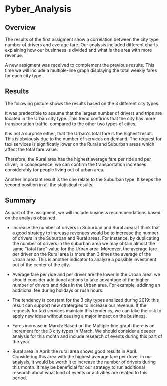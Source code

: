 # Pyber_Analysis

## Overview

The results of the first assigment show a correlation between the city type, number of drivers and average fare. Our analysis included different charts explaining how our businness is divided and what is the area with more revenue. 

A new assigment was received to complement the previous results. This time we will include a multiple-line graph displaying the total weekly fares for each city type. 

## Results

The following picture shows the results based on the 3 different city types.

It was predectible to assume that the largest number of drivers and trips are located in the Urban city type. This trend confirms that the city has more transportation traffic, compared to the other two types of cities. 

It is not a surprise either, that the Urban's total fare is the highest result. This is obviously due to the number of services on demand. The request for taxi services is significatly lower on the Rural and Suburban areas which affect the total fare value. 

Therefore, the Rural area has the highest average fare per ride and per driver; in consequence, we can confirm the transportation increases considerably for people living out of urban area. 

Another important result is the one relate to the Suburban type. It keeps the second position in all the statistical results. 

## Summary

As part of the assigment, we will include business recommendations based on the analysis obtained. 

- Increase the number of drivers in Suburban and Rural areas: I think that a good strategy to increase revenues would be to increase the number of drivers in the Suburban and Rural areas. For instance, by duplicating the number of drivers in the suburban area we may obtain almost the same "total fare" value for the Urban area. Moreover, the average fare per driver on the Rural area is more than 3 times the average of the Urban area. This is another indicator to analyze a possible investment out of the center of the city.

- Average fare per ride and per driver are the lower in the Urban area: we should consider additional actions to take advantage of the higher number of drivers and rides in the Urban area. For example, addinng an additional fee during holidays or rush hours. 

- The tendency is constant for the 3 city types analized during 2019: this result can support new stratergies to increase our revenue. If the requests for taxi services maintain this tendency, we can take the risk to apply new ideas without causing a major impact on the business. 

- Fares increase in March: Based on the Multiple-line graph there is an increment for the 3 city types in March. We should consider a deeper analysis for this month and include research of events during this part of the year. 

- Rural area in April: the rural area shows good results in April. Considering this area with the highest average fare per driver in our analysis, it would be worth it to increase the number of drivers during this month. It may be beneficial for our strategy to run additional research about what kind of events or activities are related to this period.

